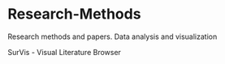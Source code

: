 # Research-Methods
Research methods and papers. Data analysis and visualization


SurVis - Visual Literature Browser
